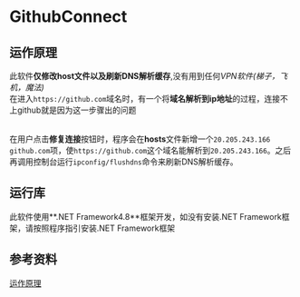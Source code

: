 # GithubConnect
## 运作原理

此软件**仅修改host文件以及刷新DNS解析缓存**,没有用到任何*VPN软件(梯子，飞机，魔法)*<br>
在进入`https://github.com`域名时，有一个将**域名解析到ip地址**的过程，连接不上github就是因为这一步骤出的问题<br><br>

在用户点击**修复连接**按钮时，程序会在**hosts**文件新增一个`20.205.243.166 github.com`项，使`https://github.com`这个域名能解析到`20.205.243.166`。之后再调用控制台运行`ipconfig/flushdns`命令来刷新DNS解析缓存。

## 运行库
此软件使用**.NET Framework4.8**框架开发，如没有安装.NET Framework框架，请按照程序指引安装.NET Framework框架<br>

## 参考资料
[运作原理](https://blog.csdn.net/weixin_43804496/article/details/131475204)<br>